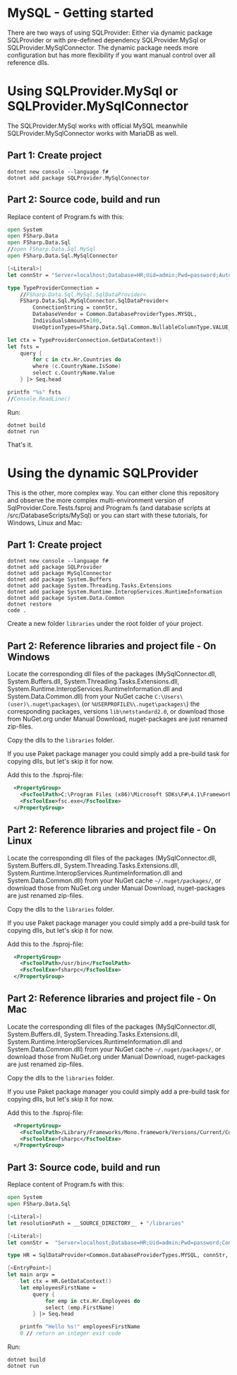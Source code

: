 # MySQL - Getting started

There are two ways of using SQLProvider: Either via dynamic package SQLProvider or with pre-defined dependency SQLProvider.MySql or SQLProvider.MySqlConnector.
The dynamic package needs more configuration but has more flexibility if you want manual control over all reference dlls.

# Using SQLProvider.MySql or SQLProvider.MySqlConnector

The SQLProvider.MySql works with official MySQL meanwhile SQLProvider.MySqlConnector works with MariaDB as well.

## Part 1: Create project

```
dotnet new console --language f#
dotnet add package SQLProvider.MySqlConnector
``` 

## Part 2: Source code, build and run

Replace content of Program.fs with this:

```fsharp
open System
open FSharp.Data
open FSharp.Data.Sql
//open FSharp.Data.Sql.MySql
open FSharp.Data.Sql.MySqlConnector

[<Literal>]
let connStr = "Server=localhost;Database=HR;Uid=admin;Pwd=password;Auto Enlist=false; Convert Zero Datetime=true;" // SslMode=none;

type TypeProviderConnection =
    //FSharp.Data.Sql.MySql.SqlDataProvider< 
    FSharp.Data.Sql.MySqlConnector.SqlDataProvider< 
        ConnectionString = connStr,
        DatabaseVendor = Common.DatabaseProviderTypes.MYSQL,
        IndividualsAmount=100,
        UseOptionTypes=FSharp.Data.Sql.Common.NullableColumnType.VALUE_OPTION>

let ctx = TypeProviderConnection.GetDataContext()
let fsts =
    query {
        for c in ctx.Hr.Countries do
        where (c.CountryName.IsSome)
        select c.CountryName.Value
    } |> Seq.head

printfn "%s" fsts
//Console.ReadLine()
```

Run:

```
dotnet build
dotnet run
```

That's it.


# Using the dynamic SQLProvider

This is the other, more complex way.
You can either clone this repository and observe the more complex 
multi-environment version of
SqlProvider.Core.Tests.fsproj and Program.fs (and database scripts at /src/DatabaseScripts/MySql)
or you can start with these tutorials, for Windows, Linux and Mac:

## Part 1: Create project

```
dotnet new console --language f#
dotnet add package SQLProvider
dotnet add package MySqlConnector
dotnet add package System.Buffers
dotnet add package System.Threading.Tasks.Extensions
dotnet add package System.Runtime.InteropServices.RuntimeInformation
dotnet add package System.Data.Common
dotnet restore
code .
```

Create a new folder `libraries` under the root folder of your project.

## Part 2: Reference libraries and project file - On Windows

Locate the corresponding dll files of the packages
(MySqlConnector.dll, System.Buffers.dll, System.Threading.Tasks.Extensions.dll,
System.Runtime.InteropServices.RuntimeInformation.dll and System.Data.Common.dll)
from your NuGet cache `C:\Users\(user)\.nuget\packages\` (or `%USERPROFILE%\.nuget\packages\`)
the corresponding packages, versions `lib\netstandard2.0`, 
or download those from NuGet.org under Manual Download, nuget-packages are just renamed zip-files.

Copy the dlls to the `libraries` folder.

If you use Paket package manager you could simply add a pre-build task for copying dlls, but let's skip it for now.

Add this to the .fsproj-file:

```xml
  <PropertyGroup>
    <FscToolPath>C:\Program Files (x86)\Microsoft SDKs\F#\4.1\Framework\v4.0</FscToolPath>
    <FscToolExe>fsc.exe</FscToolExe>
  </PropertyGroup>
```

## Part 2: Reference libraries and project file - On Linux

Locate the corresponding dll files of the packages
(MySqlConnector.dll, System.Buffers.dll, System.Threading.Tasks.Extensions.dll,
System.Runtime.InteropServices.RuntimeInformation.dll and System.Data.Common.dll)
from your NuGet cache `~/.nuget/packages/`, 
or download those from NuGet.org under Manual Download, nuget-packages are just renamed zip-files.

Copy the dlls to the `libraries` folder.

If you use Paket package manager you could simply add a pre-build task for copying dlls, but let's skip it for now.

Add this to the .fsproj-file:

```xml
  <PropertyGroup>
    <FscToolPath>/usr/bin</FscToolPath>
    <FscToolExe>fsharpc</FscToolExe>
  </PropertyGroup>
```

## Part 2: Reference libraries and project file - On Mac

Locate the corresponding dll files of the packages
(MySqlConnector.dll, System.Buffers.dll, System.Threading.Tasks.Extensions.dll,
System.Runtime.InteropServices.RuntimeInformation.dll and System.Data.Common.dll)
from your NuGet cache `~/.nuget/packages/`, 
or download those from NuGet.org under Manual Download, nuget-packages are just renamed zip-files.

Copy the dlls to the `libraries` folder.

If you use Paket package manager you could simply add a pre-build task for copying dlls, but let's skip it for now.

Add this to the .fsproj-file:

```xml
  <PropertyGroup>
    <FscToolPath>/Library/Frameworks/Mono.framework/Versions/Current/Commands</FscToolPath>
    <FscToolExe>fsharpc</FscToolExe>
  </PropertyGroup>
```

## Part 3: Source code, build and run

Replace content of Program.fs with this:

```fsharp
open System
open FSharp.Data.Sql

[<Literal>]
let resolutionPath = __SOURCE_DIRECTORY__ + "/libraries"

[<Literal>]
let connStr =  "Server=localhost;Database=HR;Uid=admin;Pwd=password;Convert Zero Datetime=true;"

type HR = SqlDataProvider<Common.DatabaseProviderTypes.MYSQL, connStr, Owner = "HR", ResolutionPath = resolutionPath>

[<EntryPoint>]
let main argv =
    let ctx = HR.GetDataContext()
    let employeesFirstName = 
        query {
            for emp in ctx.Hr.Employees do
            select (emp.FirstName)
        } |> Seq.head

    printfn "Hello %s!" employeesFirstName
    0 // return an integer exit code
```

Run:

```
dotnet build
dotnet run
```
